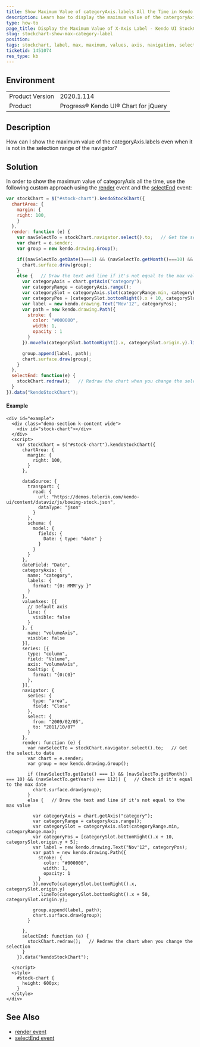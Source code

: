 ```yaml
---
title: Show Maximum Value of categoryAxis.labels All the Time in Kendo UI StockChart
description: Learn how to display the maximum value of the catergoryAxis.label in the Kendo UI StockChart even when it is not in the selected range
type: how-to
page_title: Display the Maximum Value of X-Axis Label - Kendo UI StockChart
slug: stockchart-show-max-category-label
position: 
tags: stockchart, label, max, maximum, values, axis, navigation, selection, range
ticketid: 1451074
res_type: kb
---
```


## Environment
<table>
	<tbody>
		<tr>
			<td>Product Version</td>
			<td>2020.1.114</td>
		</tr>
		<tr>
			<td>Product</td>
			<td>Progress® Kendo UI® Chart for jQuery</td>
		</tr>
	</tbody>
</table>


## Description
How can I show the maximum value of the categoryAxis.labels even when it is not in the selection range of the navigator?

## Solution
In order to show the maximum value of categoryAxis all the time, use the following custom approach using the [render](https://docs.telerik.com/kendo-ui/api/javascript/dataviz/ui/stock-chart/events/render) event and the [selectEnd](https://docs.telerik.com/kendo-ui/api/javascript/dataviz/ui/stock-chart/events/selectend) event:

```javascript
var stockChart = $("#stock-chart").kendoStockChart({
  chartArea: {
    margin: {
    right: 100,
    }
  },
  render: function (e) {
    var navSelectTo = stockChart.navigator.select().to;   // Get the select.to date
    var chart = e.sender;
    var group = new kendo.drawing.Group();

    if((navSelectTo.getDate()===1) && (navSelectTo.getMonth()===10) && (navSelectTo.getYear()===112)){   // Check if it's equal to the max date
      chart.surface.draw(group);
    }
    else {   // Draw the text and line if it's not equal to the max value
      var categoryAxis = chart.getAxis("category");
      var categoryRange = categoryAxis.range();
      var categorySlot = categoryAxis.slot(categoryRange.min, categoryRange.max);
      var categoryPos = [categorySlot.bottomRight().x + 10, categorySlot.origin.y+5];
      var label = new kendo.drawing.Text("Nov'12", categoryPos);
      var path = new kendo.drawing.Path({
        stroke: {
          color: "#000000",
          width: 1,
          opacity : 1
        }
      }).moveTo(categorySlot.bottomRight().x, categorySlot.origin.y).lineTo(categorySlot.bottomRight().x + 50, categorySlot.origin.y);

      group.append(label, path);
      chart.surface.draw(group);
    }
  },
  selectEnd: function(e) {
    stockChart.redraw();   // Redraw the chart when you change the selection
  }
}).data("kendoStockChart");
```
#### Example
```dojo
<div id="example">
  <div class="demo-section k-content wide">
    <div id="stock-chart"></div>
  </div>
  <script>
    var stockChart = $("#stock-chart").kendoStockChart({
      chartArea: {
        margin: {
          right: 100,
        }
      },

      dataSource: {
        transport: {
          read: {
            url: "https://demos.telerik.com/kendo-ui/content/dataviz/js/boeing-stock.json",
            dataType: "json"
          }
        },
        schema: {
          model: {
            fields: {
              Date: { type: "date" }
            }
          }
        }
      },
      dateField: "Date",
      categoryAxis: {
        name: "category",
        labels: {
          format: "{0: MMM'yy }"
        }
      },
      valueAxes: [{
        // Default axis
        line: {
          visible: false
        }
      }, {
        name: "volumeAxis",
        visible: false
      }],
      series: [{
        type: "column",
        field: "Volume",
        axis: "volumeAxis",
        tooltip: {
          format: "{0:C0}"
        },
      }],
      navigator: {
        series: {
          type: "area",
          field: "Close"
        },
        select: {
          from: "2009/02/05",
          to: "2011/10/07"
        }
      },
      render: function (e) {
        var navSelectTo = stockChart.navigator.select().to;   // Get the select.to date
        var chart = e.sender;
        var group = new kendo.drawing.Group();

        if ((navSelectTo.getDate() === 1) && (navSelectTo.getMonth() === 10) && (navSelectTo.getYear() === 112)) {   // Check if it's equal to the max date
          chart.surface.draw(group);
        }
        else {   // Draw the text and line if it's not equal to the max value

          var categoryAxis = chart.getAxis("category");
          var categoryRange = categoryAxis.range();
          var categorySlot = categoryAxis.slot(categoryRange.min, categoryRange.max);
          var categoryPos = [categorySlot.bottomRight().x + 10, categorySlot.origin.y + 5];
          var label = new kendo.drawing.Text("Nov'12", categoryPos);
          var path = new kendo.drawing.Path({
            stroke: {
              color: "#000000",
              width: 1,
              opacity: 1
            }
          }).moveTo(categorySlot.bottomRight().x, categorySlot.origin.y)
            .lineTo(categorySlot.bottomRight().x + 50, categorySlot.origin.y);

          group.append(label, path);
          chart.surface.draw(group);
        }

      },
      selectEnd: function (e) {
        stockChart.redraw();   // Redraw the chart when you change the selection
      }
    }).data("kendoStockChart");

  </script>
  <style>
    #stock-chart {
      height: 600px;
    }
  </style>
</div>
```


## See Also
- [render event](https://docs.telerik.com/kendo-ui/api/javascript/dataviz/ui/stock-chart/events/render)
- [selectEnd event](https://docs.telerik.com/kendo-ui/api/javascript/dataviz/ui/stock-chart/events/selectend)
